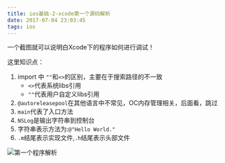```yaml
---
title: ios基础-2-xcode第一个源码解析
date: 2017-07-04 23:03:45
tags: ios
---
```


一个截图就可以说明白Xcode下的程序如何进行调试！

这里知识点：

1. import 中 `""`和`<>`的区别，主要在于搜索路径的不一致
    - `<>`代表系统libs引用
    - `""`代表用户自定义libs引用
1. `@autoreleasepool`在其他语言中不常见，OC内存管理相关，后面看，跳过
1. `main`代表了入口方法
1. `NSLog`是输出字符串到控制台
1. 字符串表示方法为:`@"Hello World."`
1. `.m`结尾表示实现文件,`.h`结尾表示头部文件

![第一个程序解析](/images/ios基础/第一个程序解析.jpeg)

